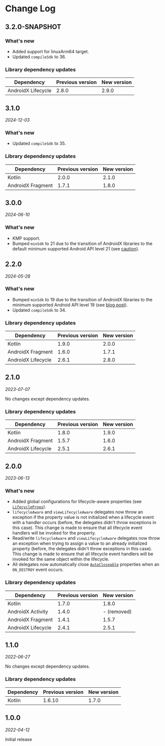 Change Log
==========

## 3.2.0-SNAPSHOT

### What's new

- Added support for linuxArm64 target.
- Updated `compileSdk` to 36.

### Library dependency updates

| Dependency         | Previous version | New version |
|--------------------|------------------|-------------|
| AndroidX Lifecycle | 2.8.0            | 2.9.0       |

## 3.1.0

_2024-12-03_

### What's new

- Updated `compileSdk` to 35.

### Library dependency updates

| Dependency        | Previous version | New version |
|-------------------|------------------|-------------|
| Kotlin            | 2.0.0            | 2.1.0       |
| AndroidX Fragment | 1.7.1            | 1.8.0       |

## 3.0.0

_2024-06-10_

### What's new

- KMP support.
- Bumped `minSdk` to 21 due to the transition of AndroidX libraries to the default minimum supported Android API level
  21 (see [caution](http://web.archive.org/web/20240521102301/https://developer.android.com/jetpack/androidx/versions#version-table)).

## 2.2.0

_2024-05-28_

### What's new

- Bumped `minSdk` to 19 due to the transition of AndroidX libraries to the minimum supported Android API level 19 (see
  [blog post](https://android-developers.googleblog.com/2023/10/androidx-minsdkversion-19.html)).
- Updated `compileSdk` to 34.

### Library dependency updates

| Dependency         | Previous version | New version |
|--------------------|------------------|-------------|
| Kotlin             | 1.9.0            | 2.0.0       |
| AndroidX Fragment  | 1.6.0            | 1.7.1       |
| AndroidX Lifecycle | 2.6.1            | 2.8.0       |

## 2.1.0

_2023-07-07_

No changes except dependency updates.

### Library dependency updates

| Dependency         | Previous version | New version |
|--------------------|------------------|-------------|
| Kotlin             | 1.8.0            | 1.9.0       |
| AndroidX Fragment  | 1.5.7            | 1.6.0       |
| AndroidX Lifecycle | 2.5.1            | 2.6.1       |

## 2.0.0

_2023-06-13_

### What's new

- Added global configurations for lifecycle-aware properties (see
  [`LifecycleProps`](https://github.com/pubiqq/lifecycleprops/blob/2.0.0/lifecycleprops/src/main/kotlin/com/pubiqq/lifecycleprops/LifecycleProps.kt)).
- `lifecycleAware` and `viewLifecycleAware` delegates now throw an exception if the property value is not initialized
  when a lifecycle event with a handler occurs (before, the delegates didn't throw exceptions in this case). This change
  is made to ensure that all lifecycle event handlers will be invoked for the property.
- Read/write `lifecycleAware` and `viewLifecycleAware` delegates now throw an exception when trying to assign a value to
  an already initialized property (before, the delegates didn't throw exceptions in this case). This change is made to
  ensure that all lifecycle event handlers will be invoked for the same object within the lifecycle.
- All delegates now automatically close
  [`AutoCloseable`](https://docs.oracle.com/javase/7/docs/api/java/lang/AutoCloseable.html) properties when an
  `ON_DESTROY` event occurs.

### Library dependency updates

| Dependency         | Previous version | New version |
|--------------------|------------------|-------------|
| Kotlin             | 1.7.0            | 1.8.0       |
| AndroidX Activity  | 1.4.0            | - (removed) |
| AndroidX Fragment  | 1.4.1            | 1.5.7       |
| AndroidX Lifecycle | 2.4.1            | 2.5.1       |

## 1.1.0

_2022-06-27_

No changes except dependency updates.

### Library dependency updates

| Dependency | Previous version | New version |
|------------|------------------|-------------|
| Kotlin     | 1.6.10           | 1.7.0       |

## 1.0.0

_2022-04-12_

Initial release